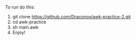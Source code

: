 To run do this:
1) git clone https://github.com/Draconov/awk-practice-2.git
2) cd awk-practice
3) sh main.awk
4) Enjoy!
